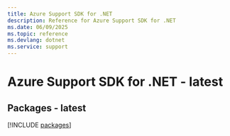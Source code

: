 ```yaml
---
title: Azure Support SDK for .NET
description: Reference for Azure Support SDK for .NET
ms.date: 06/09/2025
ms.topic: reference
ms.devlang: dotnet
ms.service: support
---
```

# Azure Support SDK for .NET - latest
## Packages - latest
[!INCLUDE [packages](support-index.md)]